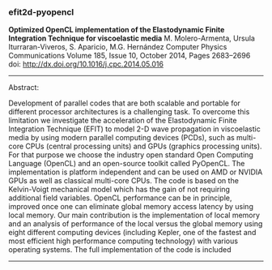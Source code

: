### efit2d-pyopencl

**Optimized OpenCL implementation of the Elastodynamic Finite Integration Technique for viscoelastic media**
M. Molero-Armenta, Ursula Iturraran-Viveros, S. Aparicio, M.G. Hernández
Computer Physics Communications Volume 185, Issue 10, October 2014, Pages 2683–2696
doi: http://dx.doi.org/10.1016/j.cpc.2014.05.016

___

Abstract:

Development of parallel codes that are both scalable and portable for different processor architectures is a challenging task. To overcome this limitation we investigate the acceleration of the Elastodynamic Finite Integration Technique (EFIT) to model 2-D wave propagation in viscoelastic media by using modern parallel computing devices (PCDs), such as multi-core CPUs (central processing units) and GPUs (graphics processing units). For that purpose we choose the industry open standard Open Computing Language (OpenCL) and an open-source toolkit called PyOpenCL. The implementation is platform independent and can be used on AMD or NVIDIA GPUs as well as classical multi-core CPUs. The code is based on the Kelvin-Voigt mechanical model which has the gain of not requiring additional field variables. OpenCL performance can be in principle, improved once one can eliminate global memory access latency by using local memory. Our main contribution is the implementation of local memory and an analysis of performance of the local versus the global memory using eight different computing devices (including Kepler, one of the fastest and most efficient high performance computing technology) with various operating systems. The full implementation of the code is included

___

